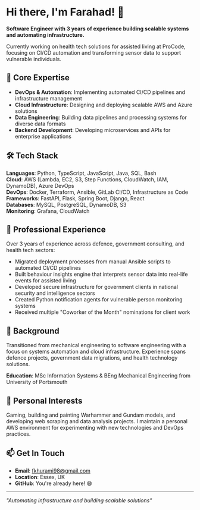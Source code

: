# Hi there, I'm Farahad! 👋

**Software Engineer with 3 years of experience building scalable systems and automating infrastructure.**

Currently working on health tech solutions for assisted living at ProCode, focusing on CI/CD automation and transforming sensor data to support vulnerable individuals.

## 🔧 Core Expertise

- **DevOps & Automation**: Implementing automated CI/CD pipelines and infrastructure management
- **Cloud Infrastructure**: Designing and deploying scalable AWS and Azure solutions
- **Data Engineering**: Building data pipelines and processing systems for diverse data formats
- **Backend Development**: Developing microservices and APIs for enterprise applications

## 🛠️ Tech Stack

**Languages**: Python, TypeScript, JavaScript, Java, SQL, Bash  
**Cloud**: AWS (Lambda, EC2, S3, Step Functions, CloudWatch, IAM, DynamoDB), Azure DevOps  
**DevOps**: Docker, Terraform, Ansible, GitLab CI/CD, Infrastructure as Code  
**Frameworks**: FastAPI, Flask, Spring Boot, Django, React  
**Databases**: MySQL, PostgreSQL, DynamoDB, S3  
**Monitoring**: Grafana, CloudWatch  

## 🚀 Professional Experience

Over 3 years of experience across defence, government consulting, and health tech sectors:

- Migrated deployment processes from manual Ansible scripts to automated CI/CD pipelines
- Built behaviour insights engine that interprets sensor data into real-life events for assisted living
- Developed secure infrastructure for government clients in national security and intelligence sectors
- Created Python notification agents for vulnerable person monitoring systems
- Received multiple "Coworker of the Month" nominations for client work

## 🎯 Background

Transitioned from mechanical engineering to software engineering with a focus on systems automation and cloud infrastructure. Experience spans defence projects, government data migrations, and health technology solutions.

**Education**: MSc Information Systems & BEng Mechanical Engineering from University of Portsmouth

## 🌱 Personal Interests

Gaming, building and painting Warhammer and Gundam models, and developing web scraping and data analysis projects. I maintain a personal AWS environment for experimenting with new technologies and DevOps practices.

## 📫 Get In Touch

- **Email**: fkhurami98@gmail.com
- **Location**: Essex, UK
- **GitHub**: You're already here! 😄

---

*"Automating infrastructure and building scalable solutions"*

